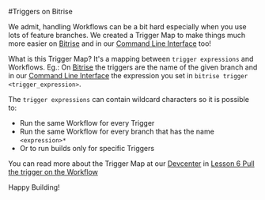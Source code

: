 #Triggers on Bitrise

We admit, handling Workflows can be a bit hard especially when you use lots of feature branches. We created a Trigger Map to make things much more easier on [Bitrise](https://www.bitrise.io) and in our [Command Line Interface](https://github.com/bitrise-io/bitrise) too!

What is this Trigger Map? It's a mapping between `trigger expressions` and Workflows. Eg.: On [Bitrise](https://www.bitrise.io) the triggers are the name of the given branch and in our [Command Line Interface](https://github.com/bitrise-io/bitrise) the expression you set in `bitrise trigger <trigger_expression>`.

The `trigger expressions` can contain wildcard characters so it is possible to:
- Run the same Workflow for every Trigger
- Run the same Workflow for every branch that has the name `<expression>*`
- Or to run builds only for specific Triggers

You can read more about the Trigger Map at our [Devcenter](http://devcenter.bitrise.io/) in [Lesson 6 Pull the trigger on the Workflow](http://devcenter.bitrise.io/docs/lesson-6-pull-the-trigger-on-the-workflow)

Happy Building!
